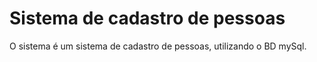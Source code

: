 # Sistema de cadastro de pessoas



O sistema é um sistema de cadastro de pessoas, utilizando o BD mySql. 